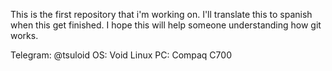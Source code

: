This is the first repository that i'm working on.
I'll translate this to spanish when this get finished.
I hope this will help someone understanding how git works.

Telegram: @tsuloid
OS: Void Linux
PC: Compaq C700
